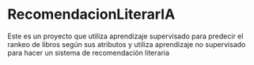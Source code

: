 # RecomendacionLiterarIA
Este es un proyecto que utiliza aprendizaje supervisado para predecir el rankeo de libros según sus atributos y utiliza aprendizaje no supervisado para hacer un sistema de recomendación literaria
